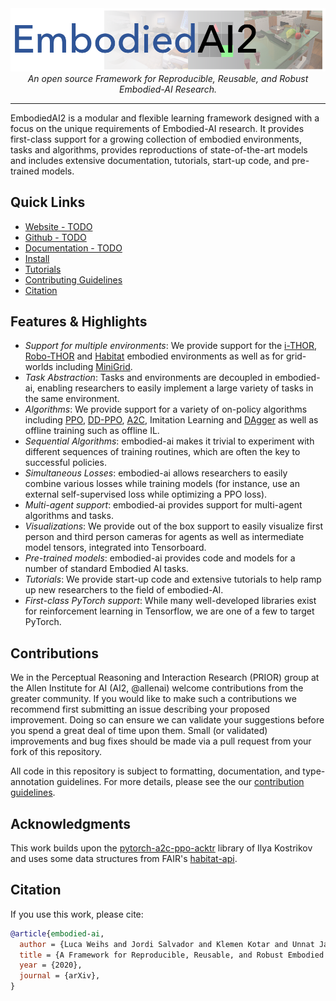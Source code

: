 
<div align="center">
    <img src="img/placeholderLogo.png" />
    <br>
    <i>An open source Framework for Reproducible, Reusable, and Robust Embodied-AI Research.</i>
    </p>
    <hr/>
</div>

EmbodiedAI2 is a modular and flexible learning framework designed with a focus on the unique requirements of Embodied-AI research. It provides first-class support for a growing collection of embodied environments, tasks and algorithms, provides reproductions of state-of-the-art models and includes extensive documentation, tutorials, start-up code, and pre-trained models.

## Quick Links

- [Website - TODO](https://embodiedai.allenai.org/)
- [Github - TODO](https://github.com/allenai/embodied-rl)
- [Documentation - TODO](https://docs.embodiedai.allenai.org/)
- [Install](getting_started/installation.md)
- [Tutorials](tutorials/minigrid-tutorial.md)
- [Contributing Guidelines](CONTRIBUTING.md)
- [Citation](#citation)

## Features & Highlights

* _Support for multiple environments_: We provide support for the [i-THOR](https://ai2thor.allenai.org/ithor/), [Robo-THOR](https://ai2thor.allenai.org/robothor/) and [Habitat](https://aihabitat.org/) embodied environments as well as for grid-worlds including [MiniGrid](https://github.com/maximecb/gym-minigrid).
* _Task Abstraction_: Tasks and environments are decoupled in embodied-ai, enabling researchers to easily implement a large variety of tasks in the same environment.
* _Algorithms_: We provide support for a variety of on-policy algorithms including [PPO](https://arxiv.org/pdf/1707.06347.pdf), [DD-PPO](https://arxiv.org/pdf/1911.00357.pdf), [A2C](https://arxiv.org/pdf/1611.05763.pdf), Imitation Learning and [DAgger](https://www.ri.cmu.edu/pub_files/2011/4/Ross-AISTATS11-NoRegret.pdf) as well as offline training such as offline IL.
* _Sequential Algorithms_: embodied-ai makes it trivial to experiment with different sequences of training routines, which are often the key to successful policies.
* _Simultaneous Losses_: embodied-ai allows researchers to easily combine various losses while training models (for instance, use an external self-supervised loss while optimizing a PPO loss).
* _Multi-agent support_: embodied-ai provides support for multi-agent algorithms and tasks.
* _Visualizations_: We provide out of the box support to easily visualize first person and third person cameras for agents as well as intermediate model tensors, integrated into Tensorboard.
* _Pre-trained models_: embodied-ai provides code and models for a number of standard Embodied AI tasks.
* _Tutorials_: We provide start-up code and extensive tutorials to help ramp up new researchers to the field of embodied-AI.
* _First-class PyTorch support_: While many well-developed libraries exist for reinforcement learning in 
   Tensorflow, we are one of a few to target PyTorch.

## Contributions
We in the Perceptual Reasoning and Interaction Research (PRIOR) group at the Allen Institute for AI (AI2, @allenai) welcome contributions from the greater community. If you would like to make such a contributions we recommend first submitting an issue describing your proposed improvement. Doing so can ensure we can validate your suggestions before you spend a great deal of time upon them. Small (or validated) improvements and bug fixes should be made via a pull request from your fork of this repository.

All code in this repository is subject to formatting, documentation, and type-annotation guidelines. For more details, please see the our [contribution guidelines](CONTRIBUTING.md).

## Acknowledgments
This work builds upon the [pytorch-a2c-ppo-acktr](https://github.com/ikostrikov/pytorch-a2c-ppo-acktr-gail) library of Ilya Kostrikov and uses some data structures from FAIR's [habitat-api](https://github.com/facebookresearch/habitat-api).

## Citation
If you use this work, please cite:

```bibtex
@article{embodied-ai,
  author = {Luca Weihs and Jordi Salvador and Klemen Kotar and Unnat Jain and Kuo-Hao Zeng and Roozbeh Mottaghi and Aniruddha Kembhavi},
  title = {A Framework for Reproducible, Reusable, and Robust Embodied AI Research},
  year = {2020},
  journal = {arXiv},
}

```

